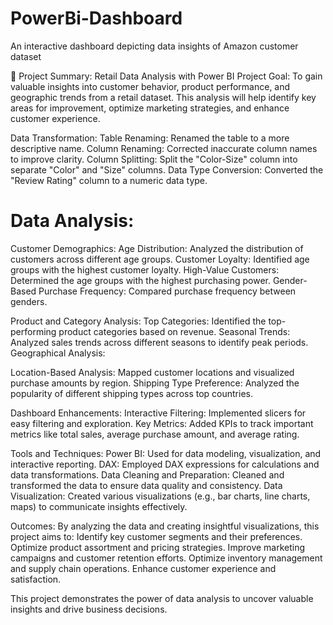 # PowerBi-Dashboard
An interactive dashboard depicting data insights of Amazon customer dataset 

🚀 Project Summary: Retail Data Analysis with Power BI
Project Goal:
To gain valuable insights into customer behavior, product performance, and geographic trends from a retail dataset. This analysis will help identify key areas for improvement, optimize marketing strategies, and enhance customer experience.

Data Transformation:
  Table Renaming: Renamed the table to a more descriptive name.
  Column Renaming: Corrected inaccurate column names to improve clarity.
  Column Splitting: Split the "Color-Size" column into separate "Color" and "Size" columns.
  Data Type Conversion: Converted the "Review Rating" column to a numeric data type.

# Data Analysis:
Customer Demographics:
  Age Distribution: Analyzed the distribution of customers across different age groups.
  Customer Loyalty: Identified age groups with the highest customer loyalty.
  High-Value Customers: Determined the age groups with the highest purchasing power.
  Gender-Based Purchase Frequency: Compared purchase frequency between genders.

Product and Category Analysis:
  Top Categories: Identified the top-performing product categories based on revenue.
  Seasonal Trends: Analyzed sales trends across different seasons to identify peak periods.
  Geographical Analysis:

Location-Based Analysis: 
  Mapped customer locations and visualized purchase amounts by region.
  Shipping Type Preference: Analyzed the popularity of different shipping types across top countries.

Dashboard Enhancements:
  Interactive Filtering: Implemented slicers for easy filtering and exploration.
  Key Metrics: Added KPIs to track important metrics like total sales, average purchase amount, and average rating.

Tools and Techniques:
  Power BI: Used for data modeling, visualization, and interactive reporting.
  DAX: Employed DAX expressions for calculations and data transformations.
  Data Cleaning and Preparation: Cleaned and transformed the data to ensure data quality and consistency.
  Data Visualization: Created various visualizations (e.g., bar charts, line charts, maps) to communicate insights effectively.

Outcomes:
By analyzing the data and creating insightful visualizations, this project aims to:
  Identify key customer segments and their preferences.
  Optimize product assortment and pricing strategies.
  Improve marketing campaigns and customer retention efforts.
  Optimize inventory management and supply chain operations.
  Enhance customer experience and satisfaction.

This project demonstrates the power of data analysis to uncover valuable insights and drive business decisions.








